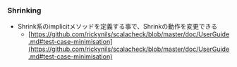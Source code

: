 ### Shrinking

- Shrink系のimplicitメソッドを定義する事で、Shrinkの動作を変更できる
   - [https://github.com/rickynils/scalacheck/blob/master/doc/UserGuide.md#test-case-minimisation](https://github.com/rickynils/scalacheck/blob/master/doc/UserGuide.md#test-case-minimisation)
